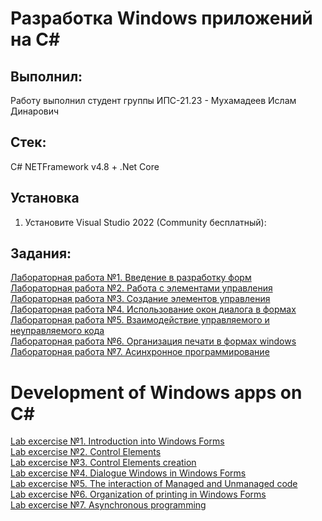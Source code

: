 # Разработка Windows приложений на C#
## Выполнил:
Работу выполнил студент группы ИПС-21.23 - Мухамадеев Ислам Динарович
## Стек:
C# NETFramework v4.8 + .Net Core
## Установка
1. Установите Visual Studio 2022 (Community бесплатный): 
## Задания:
<a href="https://github.com/Muxa3/WinFormsLabs/tree/main/%D0%9B%D0%B0%D0%B1%D0%BE%D1%80%D0%B0%D1%82%D0%BE%D1%80%D0%BD%D0%B0%D1%8F%E2%84%961">Лабораторная работа №1. Введение в разработку форм</a><br>
<a href="https://github.com/Muxa3/WinFormsLabs/tree/main/%D0%9B%D0%B0%D0%B1%D0%BE%D1%80%D0%B0%D1%82%D0%BE%D1%80%D0%BD%D0%B0%D1%8F%E2%84%962">Лабораторная работа №2. Работа с элементами управления</a><br>
<a href="https://github.com/Muxa3/WinFormsLabs/tree/main/%D0%9B%D0%B0%D0%B1%D0%BE%D1%80%D0%B0%D1%82%D0%BE%D1%80%D0%BD%D0%B0%D1%8F%E2%84%963">Лабораторная работа №3. Создание элементов управления</a><br>
<a href="https://github.com/Muxa3/WinFormsLabs/tree/main/%D0%9B%D0%B0%D0%B1%D0%BE%D1%80%D0%B0%D1%82%D0%BE%D1%80%D0%BD%D0%B0%D1%8F%E2%84%964">Лабораторная работа №4. Использование окон диалога в формах</a><br>
<a href="https://github.com/Muxa3/WinFormsLabs/tree/main/%D0%9B%D0%B0%D0%B1%D0%BE%D1%80%D0%B0%D1%82%D0%BE%D1%80%D0%BD%D0%B0%D1%8F%E2%84%965">Лабораторная работа №5. Взаимодействие управляемого и неуправляемого кода</a><br>
<a href="https://github.com/Muxa3/WinFormsLabs/tree/main/%D0%9B%D0%B0%D0%B1%D0%BE%D1%80%D0%B0%D1%82%D0%BE%D1%80%D0%BD%D0%B0%D1%8F%E2%84%966">Лабораторная работа №6. Организация печати в формах windows</a><br>
<a href="https://github.com/Muxa3/WinFormsLabs/tree/main/%D0%9B%D0%B0%D0%B1%D0%BE%D1%80%D0%B0%D1%82%D0%BE%D1%80%D0%BD%D0%B0%D1%8F%E2%84%967">Лабораторная работа №7. Асинхронное программирование</a><br>
# Development of Windows apps on C#
<a href="https://github.com/Muxa3/WinFormsLabs/tree/main/%D0%9B%D0%B0%D0%B1%D0%BE%D1%80%D0%B0%D1%82%D0%BE%D1%80%D0%BD%D0%B0%D1%8F%E2%84%961">Lab excercise №1. Introduction into Windows Forms</a><br>
<a href="https://github.com/Muxa3/WinFormsLabs/tree/main/%D0%9B%D0%B0%D0%B1%D0%BE%D1%80%D0%B0%D1%82%D0%BE%D1%80%D0%BD%D0%B0%D1%8F%E2%84%962">Lab excercise №2. Control Elements</a><br>
<a href="https://github.com/Muxa3/WinFormsLabs/tree/main/%D0%9B%D0%B0%D0%B1%D0%BE%D1%80%D0%B0%D1%82%D0%BE%D1%80%D0%BD%D0%B0%D1%8F%E2%84%963">Lab excercise №3. Control Elements creation</a><br>
<a href="https://github.com/Muxa3/WinFormsLabs/tree/main/%D0%9B%D0%B0%D0%B1%D0%BE%D1%80%D0%B0%D1%82%D0%BE%D1%80%D0%BD%D0%B0%D1%8F%E2%84%964">Lab excercise №4. Dialogue Windows in Windows Forms</a><br>
<a href="https://github.com/Muxa3/WinFormsLabs/tree/main/%D0%9B%D0%B0%D0%B1%D0%BE%D1%80%D0%B0%D1%82%D0%BE%D1%80%D0%BD%D0%B0%D1%8F%E2%84%965">Lab excercise №5. The interaction of Managed and Unmanaged code</a><br>
<a href="https://github.com/Muxa3/WinFormsLabs/tree/main/%D0%9B%D0%B0%D0%B1%D0%BE%D1%80%D0%B0%D1%82%D0%BE%D1%80%D0%BD%D0%B0%D1%8F%E2%84%966">Lab excercise №6. Organization of printing in Windows Forms</a><br>
<a href="https://github.com/Muxa3/WinFormsLabs/tree/main/%D0%9B%D0%B0%D0%B1%D0%BE%D1%80%D0%B0%D1%82%D0%BE%D1%80%D0%BD%D0%B0%D1%8F%E2%84%967">Lab excercise №7. Asynchronous programming</a><br>
